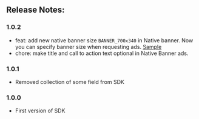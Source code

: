 ## Release Notes:

### 1.0.2

- feat: add new native banner size `BANNER_700x340` in Native banner. Now you can specify banner size when requesting
  ads. [Sample](https://github.com/YelloadwiseTech/YelloadwiseSDK-AndroidSample/blob/master/app/src/main/java/ir/yelloadwise/sample/activities/navideAds/NativeBannerActivity.java#L65)
- chore: make title and call to action text optional in Native Banner ads.

### 1.0.1

- Removed collection of some field from SDK

### 1.0.0

- First version of SDK

